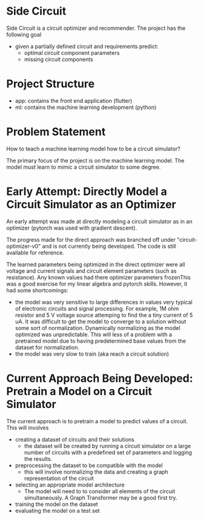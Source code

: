 # Side Circuit
Side Circuit is a circuit optimizer and recommender.  The project has the following goal 
- given a partially defined circuit and requirements predict:
  - optimal circuit component parameters
  - missing circuit components

# Project Structure
- app: contains the front end application (flutter)
- ml: contains the machine learning development (python)

# Problem Statement
How to teach a machine learning model how to be a circuit simulator?

The primary focus of the project is on the machine learning model.  The model must learn to mimic a circuit simulator to some degree.  

# Early Attempt: Directly Model a Circuit Simulator as an Optimizer
An early attempt was made at directly modeling a circuit simulator as in an optimizer (pytorch was used with gradient descent).  

The progress made for the direct approach was branched off under "circuit-optimizer-v0" and is not currently being developed.  The code is still available for reference.

The learned parameters being optimized in the direct optimizer were all voltage and current signals and circuit element parameters (such as resistance).  Any known values had there optimizer parameters frozenThis was a good exercise for my linear algebra and pytorch skills.  However, it had some shortcomings:
   - the model was very sensitive to large differences in values very typical of electronic circuits and signal processing.  For example, 1M ohm resistor and 5 V voltage source attemping to find the a tiny current of 5 uA.  It was difficult to get the model to converge to a solution without some sort of normalization.  Dynamically normalizing as the model optimized was unpredictable.  This will less of a problem with a pretrained model due to having predetermined base values from the dataset for normalization.
   - the model was very slow to train (aka reach a circuit solution)

# Current Approach Being Developed: Pretrain a Model on a Circuit Simulator
The current approach is to pretrain a model to predict values of a circuit.  This will involves
- creating a dataset of circuits and their solutions
  - the dataset will be created by running a circuit simulator on a large number of circuits with a predefined set of parameters and logging the results.
- preprocessing the dataset to be compatible with the model
  - this will involve normalizing the data and creating a graph representation of the circuit
- selecting an appropriate model architecture
  - The model will need to to consider all elements of the circuit simultaneously.  A Graph Transformer may be a good first try.
- training the model on the dataset
- evaluating the model on a test set

